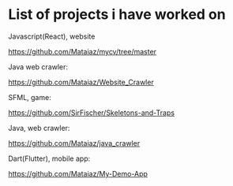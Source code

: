 # List of projects i have worked on

Javascript(React), website 

https://github.com/Mataiaz/mycv/tree/master



Java web crawler:               

https://github.com/Mataiaz/Website_Crawler



SFML, game:         

https://github.com/SirFischer/Skeletons-and-Traps



Java, web crawler:            

https://github.com/Mataiaz/java_crawler



Dart(Flutter), mobile app:    

https://github.com/Mataiaz/My-Demo-App
